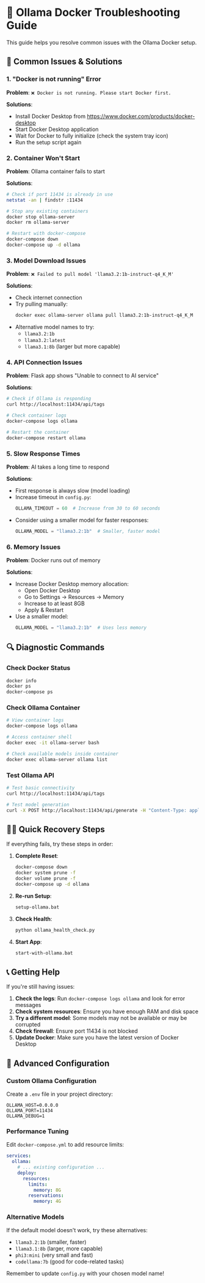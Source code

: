 # 🔧 Ollama Docker Troubleshooting Guide

This guide helps you resolve common issues with the Ollama Docker setup.

## 🚨 Common Issues & Solutions

### 1. "Docker is not running" Error

**Problem**: `❌ Docker is not running. Please start Docker first.`

**Solutions**:
- Install Docker Desktop from https://www.docker.com/products/docker-desktop
- Start Docker Desktop application
- Wait for Docker to fully initialize (check the system tray icon)
- Run the setup script again

### 2. Container Won't Start

**Problem**: Ollama container fails to start

**Solutions**:
```bash
# Check if port 11434 is already in use
netstat -an | findstr :11434

# Stop any existing containers
docker stop ollama-server
docker rm ollama-server

# Restart with docker-compose
docker-compose down
docker-compose up -d ollama
```

### 3. Model Download Issues

**Problem**: `❌ Failed to pull model 'llama3.2:1b-instruct-q4_K_M'`

**Solutions**:
- Check internet connection
- Try pulling manually:
  ```bash
  docker exec ollama-server ollama pull llama3.2:1b-instruct-q4_K_M
  ```
- Alternative model names to try:
  - `llama3.2:1b`
  - `llama3.2:latest`
  - `llama3.1:8b` (larger but more capable)

### 4. API Connection Issues

**Problem**: Flask app shows "Unable to connect to AI service"

**Solutions**:
```bash
# Check if Ollama is responding
curl http://localhost:11434/api/tags

# Check container logs
docker-compose logs ollama

# Restart the container
docker-compose restart ollama
```

### 5. Slow Response Times

**Problem**: AI takes a long time to respond

**Solutions**:
- First response is always slow (model loading)
- Increase timeout in `config.py`:
  ```python
  OLLAMA_TIMEOUT = 60  # Increase from 30 to 60 seconds
  ```
- Consider using a smaller model for faster responses:
  ```python
  OLLAMA_MODEL = "llama3.2:1b"  # Smaller, faster model
  ```

### 6. Memory Issues

**Problem**: Docker runs out of memory

**Solutions**:
- Increase Docker Desktop memory allocation:
  - Open Docker Desktop
  - Go to Settings → Resources → Memory
  - Increase to at least 8GB
  - Apply & Restart
- Use a smaller model:
  ```python
  OLLAMA_MODEL = "llama3.2:1b"  # Uses less memory
  ```

## 🔍 Diagnostic Commands

### Check Docker Status
```bash
docker info
docker ps
docker-compose ps
```

### Check Ollama Container
```bash
# View container logs
docker-compose logs ollama

# Access container shell
docker exec -it ollama-server bash

# Check available models inside container
docker exec ollama-server ollama list
```

### Test Ollama API
```bash
# Test basic connectivity
curl http://localhost:11434/api/tags

# Test model generation
curl -X POST http://localhost:11434/api/generate -H "Content-Type: application/json" -d "{\"model\": \"llama3.2:1b-instruct-q4_K_M\", \"prompt\": \"Hello!\", \"stream\": false}"
```

## 🏃‍♂️ Quick Recovery Steps

If everything fails, try these steps in order:

1. **Complete Reset**:
   ```bash
   docker-compose down
   docker system prune -f
   docker volume prune -f
   docker-compose up -d ollama
   ```

2. **Re-run Setup**:
   ```bash
   setup-ollama.bat
   ```

3. **Check Health**:
   ```bash
   python ollama_health_check.py
   ```

4. **Start App**:
   ```bash
   start-with-ollama.bat
   ```

## 📞 Getting Help

If you're still having issues:

1. **Check the logs**: Run `docker-compose logs ollama` and look for error messages
2. **Check system resources**: Ensure you have enough RAM and disk space
3. **Try a different model**: Some models may not be available or may be corrupted
4. **Check firewall**: Ensure port 11434 is not blocked
5. **Update Docker**: Make sure you have the latest version of Docker Desktop

## 🔧 Advanced Configuration

### Custom Ollama Configuration

Create a `.env` file in your project directory:
```env
OLLAMA_HOST=0.0.0.0
OLLAMA_PORT=11434
OLLAMA_DEBUG=1
```

### Performance Tuning

Edit `docker-compose.yml` to add resource limits:
```yaml
services:
  ollama:
    # ... existing configuration ...
    deploy:
      resources:
        limits:
          memory: 8G
        reservations:
          memory: 4G
```

### Alternative Models

If the default model doesn't work, try these alternatives:
- `llama3.2:1b` (smaller, faster)
- `llama3.1:8b` (larger, more capable)
- `phi3:mini` (very small and fast)
- `codellama:7b` (good for code-related tasks)

Remember to update `config.py` with your chosen model name!
